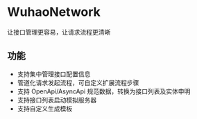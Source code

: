 # WuhaoNetwork

让接口管理更容易，让请求流程更清晰

## 功能

- 支持集中管理接口配置信息
- 管道化请求发起流程，可自定义扩展流程步骤
- 支持 OpenApi/AsyncApi 规范数据，转换为接口列表及实体申明
- 支持接口列表启动模拟服务器
- 支持自定义生成模板
